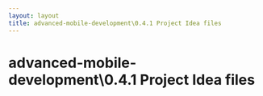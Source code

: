 ```yaml
---
layout: layout
title: advanced-mobile-development\0.4.1 Project Idea files
---
```


# advanced-mobile-development\0.4.1 Project Idea files

